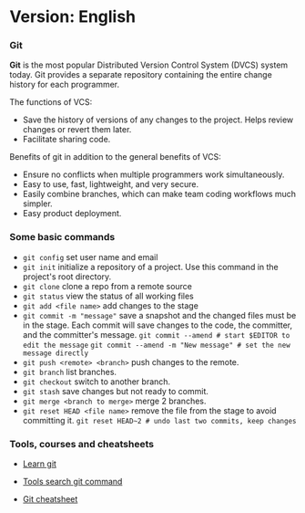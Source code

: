 Version: English
==========================

### Git

**Git** is the most popular Distributed Version Control System (DVCS) system today. Git provides a separate repository containing the entire change history for each programmer.

The functions of VCS:

- Save the history of versions of any changes to the project. Helps review changes or revert them later.
- Facilitate sharing code.

Benefits of git in addition to the general benefits of VCS:

- Ensure no conflicts when multiple programmers work simultaneously.
- Easy to use, fast, lightweight, and very secure.
- Easily combine branches, which can make team coding workflows much simpler.
- Easy product deployment.

### Some basic commands

- `git config` set user name and email
- `git init` initialize a repository of a project. Use this command in the project's root directory.
- `git clone` clone a repo from a remote source
- `git status` view the status of all working files
- `git add <file name>` add changes to the stage
- `git commit -m "message"` save a snapshot and the changed files must be in the stage. Each commit will save changes to the code, the committer, and the committer's message. `git commit --amend # start $EDITOR to edit the message` `git commit --amend -m "New message" # set the new message directly`
- `git push <remote> <branch>` push changes to the remote.
- `git branch` list branches.
- `git checkout` switch to another branch.
- `git stash` save changes but not ready to commit.
- `git merge <branch to merge>` merge 2 branches.
- `git reset HEAD <file name>` remove the file from the stage to avoid committing it. `git reset HEAD~2 # undo last two commits, keep changes`

### Tools, courses and cheatsheets

- [Learn git](https://learngitbranching.js.org/)

- [Tools search git command](https://gitexplorer.com/)

- [Git cheatsheet](https://www.reddit.com/media?url=https%3A%2F%2Fi.redd.it%2F8341g68g1v7y.png)
